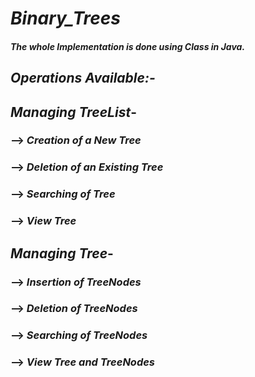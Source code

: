 # ***Binary_Trees***

#### *The whole Implementation is done using Class in Java.*

## ***Operations Available:-***


## *Managing TreeList*-
 ### --> *Creation of a New Tree*
 ### --> *Deletion of an Existing Tree*
 ### --> *Searching of Tree*
 ### --> *View Tree*


## *Managing Tree*-
 ### --> *Insertion of TreeNodes*
 ### --> *Deletion of TreeNodes*
 ### --> *Searching of TreeNodes*
 ### --> *View Tree and TreeNodes*

